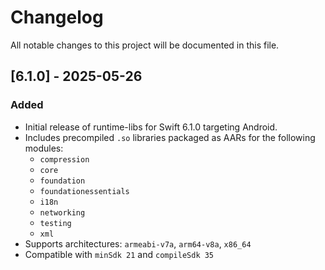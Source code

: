 # Changelog

All notable changes to this project will be documented in this file.

## [6.1.0] - 2025-05-26
### Added
- Initial release of runtime-libs for Swift 6.1.0 targeting Android.
- Includes precompiled `.so` libraries packaged as AARs for the following modules:
    - `compression`
    - `core`
    - `foundation`
    - `foundationessentials`
    - `i18n`
    - `networking`
    - `testing`
    - `xml`
- Supports architectures: `armeabi-v7a`, `arm64-v8a`, `x86_64`
- Compatible with `minSdk 21` and `compileSdk 35`
